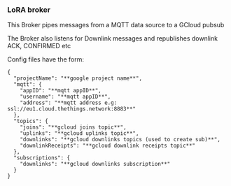 ### LoRA broker

This Broker pipes messages from a MQTT data source to a GCloud pubsub

The Broker also listens for Downlink messages and republishes downlink ACK, CONFIRMED etc

Config files have the form:

```
{
  "projectName": "**google project name**",
  "mqtt": {
    "appID": "**mqtt appID**",
    "username": "**mqtt appID**",
    "address": "**mqtt address e.g: ssl://eu1.cloud.thethings.network:8883**"
  },
  "topics": {
    "joins": "**gcloud joins topic**",
    "uplinks": "**gcloud uplinks topic**",
    "downlinks": "**gcloud downlinks topics (used to create sub)**",
    "downlinkReceipts": "**gcloud downlink receipts topic**"
  },
  "subscriptions": {
    "downlinks": "**gcloud downlinks subscription**"
  }
}
```
